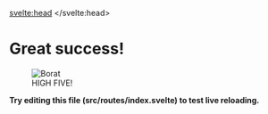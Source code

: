 <style>
</style>

<svelte:head>
	<title>The Libera Manifesto</title>
</svelte:head>

<h1>Great success!</h1>

<figure>
	<img alt='Borat' src='great-success.png'>
	<figcaption>HIGH FIVE!</figcaption>
</figure>

<p><strong>Try editing this file (src/routes/index.svelte) to test live reloading.</strong></p>